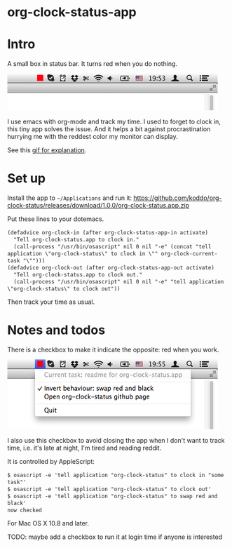 org-clock-status-app
======

# Intro

A small box in status bar. It turns red when you do nothing.

![](intro.png?raw=true)

I use emacs with org-mode and track my time. I used to forget to clock in, this tiny app solves the issue. And it helps a bit against procrastination hurrying me with the reddest color my monitor can display.

See this [gif for explanation](explanation.gif?raw=true).


# Set up

Install the app to `~/Applications` and run it: https://github.com/koddo/org-clock-status/releases/download/1.0.0/org-clock-status.app.zip

Put these lines to your dotemacs.

```
(defadvice org-clock-in (after org-clock-status-app-in activate)
  "Tell org-clock-status.app to clock in."
  (call-process "/usr/bin/osascript" nil 0 nil "-e" (concat "tell application \"org-clock-status\" to clock in \"" org-clock-current-task "\"")))
(defadvice org-clock-out (after org-clock-status-app-out activate)
  "Tell org-clock-status.app to clock out."
  (call-process "/usr/bin/osascript" nil 0 nil "-e" "tell application \"org-clock-status\" to clock out"))
```

Then track your time as usual.


# Notes and todos

There is a checkbox to make it indicate the opposite: red when you work.

![](swap_red_and_black.png?raw=true)

I also use this checkbox to avoid closing the app when I don't want to track time, i.e. it's late at night, I'm tired and reading reddit.

It is controlled by AppleScript:

```
$ osascript -e 'tell application "org-clock-status" to clock in "some task"'
$ osascript -e 'tell application "org-clock-status" to clock out'
$ osascript -e 'tell application "org-clock-status" to swap red and black'
now checked
```

For Mac OS X 10.8 and later.

TODO: maybe add a checkbox to run it at login time if anyone is interested



